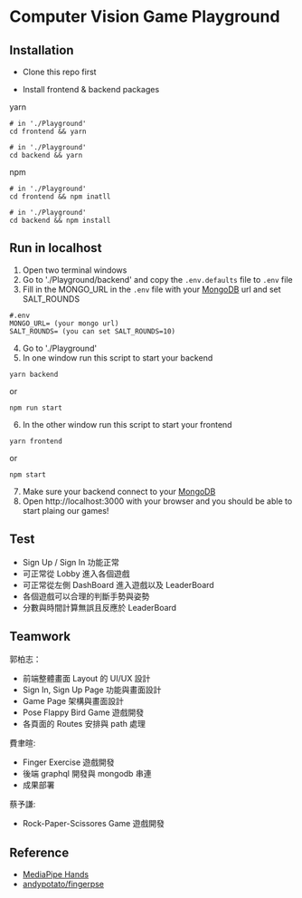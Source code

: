 # Computer Vision Game Playground

## Installation

- Clone this repo first

- Install frontend & backend packages

yarn

```
# in './Playground'
cd frontend && yarn

# in './Playground'
cd backend && yarn
```

npm

```
# in './Playground'
cd frontend && npm inatll

# in './Playground'
cd backend && npm install
```

## Run in localhost

1. Open two terminal windows
2. Go to './Playground/backend' and copy the `.env.defaults` file to `.env` file
3. Fill in the MONGO_URL in the `.env` file with your [MongoDB](https://www.mongodb.com) url and set SALT_ROUNDS

```
#.env
MONGO_URL= (your mongo url)
SALT_ROUNDS= (you can set SALT_ROUNDS=10)
```

4. Go to './Playground'
5. In one window run this script to start your backend

```
yarn backend
```

or

```
npm run start
```

6. In the other window run this script to start your frontend

```
yarn frontend
```

or

```
npm start
```

7. Make sure your backend connect to your [MongoDB](https://www.mongodb.com)
8. Open http://localhost:3000 with your browser and you should be able to start plaing our games!

## Test

- Sign Up / Sign In 功能正常
- 可正常從 Lobby 進入各個遊戲
- 可正常從左側 DashBoard 進入遊戲以及 LeaderBoard
- 各個遊戲可以合理的判斷手勢與姿勢
- 分數與時間計算無誤且反應於 LeaderBoard

## Teamwork

郭柏志：

- 前端整體畫面 Layout 的 UI/UX 設計
- Sign In, Sign Up Page 功能與畫面設計
- Game Page 架構與畫面設計
- Pose Flappy Bird Game 遊戲開發
- 各頁面的 Routes 安排與 path 處理

費聿暄:

- Finger Exercise 遊戲開發
- 後端 graphql 開發與 mongodb 串連
- 成果部署

蔡予謙:

- Rock-Paper-Scissores Game 遊戲開發

## Reference

- [MediaPipe Hands](https://google.github.io/mediapipe/solutions/hands.html)
- [andypotato/fingerpse](https://github.com/andypotato/fingerpose)
